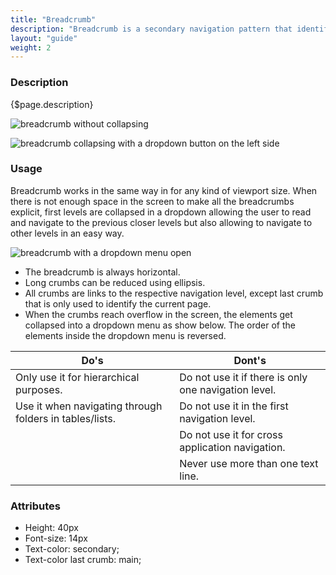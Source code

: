 ```yaml
---
title: "Breadcrumb"
description: "Breadcrumb is a secondary navigation pattern that identifies the page position inside a hierarchy."
layout: "guide"
weight: 2
---
```


### Description

{$page.description}

![breadcrumb without collapsing](../../../images/Breadcrumb.png)

![breadcrumb collapsing with a dropdown button on the left side](../../../images/BreadcrumbDropdown.png)

### Usage

Breadcrumb works in the same way in for any kind of viewport size. When there is not enough space in the screen to make all the breadcrumbs explicit, first levels are collapsed in a dropdown allowing the user to read and navigate to the previous closer levels but also allowing to navigate to other levels in an easy way.

![breadcrumb with a dropdown menu open](../../../images/BreadcrumbExample.png)

* The breadcrumb is always horizontal.
* Long crumbs can be reduced using ellipsis.
* All crumbs are links to the respective navigation level, except last crumb that is only used to identify the current page.
* When the crumbs reach overflow in the screen, the elements get collapsed into a dropdown menu as show below. The order of the elements inside the dropdown menu is reversed.

| Do's | Dont's |
| ---- | ------ |
| Only use it for hierarchical purposes. | Do not use it if there is only one navigation level. |
| Use it when navigating through folders in tables/lists. | Do not use it in the first navigation level. |
| | Do not use it for cross application navigation. |
| | Never use more than one text line. |


### Attributes
* Height: 40px
* Font-size: 14px
* Text-color: secondary;
* Text-color last crumb: main;



